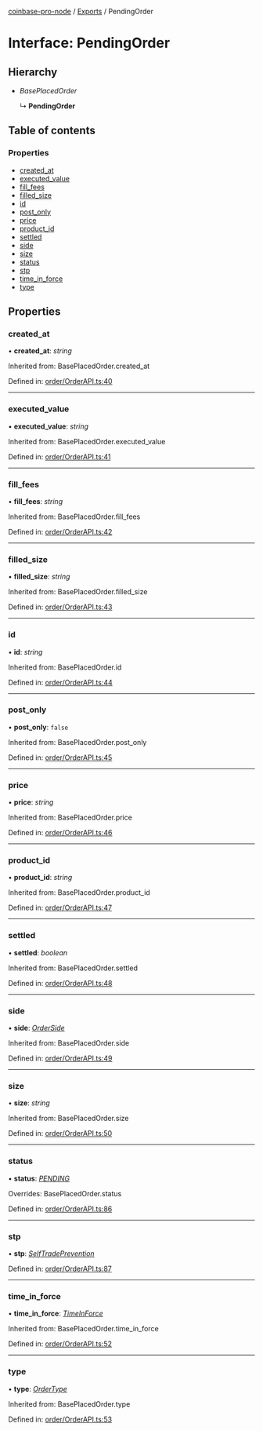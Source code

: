 [coinbase-pro-node](../README.md) / [Exports](../modules.md) / PendingOrder

# Interface: PendingOrder

## Hierarchy

- _BasePlacedOrder_

  ↳ **PendingOrder**

## Table of contents

### Properties

- [created_at](pendingorder.md#created_at)
- [executed_value](pendingorder.md#executed_value)
- [fill_fees](pendingorder.md#fill_fees)
- [filled_size](pendingorder.md#filled_size)
- [id](pendingorder.md#id)
- [post_only](pendingorder.md#post_only)
- [price](pendingorder.md#price)
- [product_id](pendingorder.md#product_id)
- [settled](pendingorder.md#settled)
- [side](pendingorder.md#side)
- [size](pendingorder.md#size)
- [status](pendingorder.md#status)
- [stp](pendingorder.md#stp)
- [time_in_force](pendingorder.md#time_in_force)
- [type](pendingorder.md#type)

## Properties

### created_at

• **created_at**: _string_

Inherited from: BasePlacedOrder.created_at

Defined in: [order/OrderAPI.ts:40](https://github.com/bennycode/coinbase-pro-node/blob/baa73d4/src/order/OrderAPI.ts#L40)

---

### executed_value

• **executed_value**: _string_

Inherited from: BasePlacedOrder.executed_value

Defined in: [order/OrderAPI.ts:41](https://github.com/bennycode/coinbase-pro-node/blob/baa73d4/src/order/OrderAPI.ts#L41)

---

### fill_fees

• **fill_fees**: _string_

Inherited from: BasePlacedOrder.fill_fees

Defined in: [order/OrderAPI.ts:42](https://github.com/bennycode/coinbase-pro-node/blob/baa73d4/src/order/OrderAPI.ts#L42)

---

### filled_size

• **filled_size**: _string_

Inherited from: BasePlacedOrder.filled_size

Defined in: [order/OrderAPI.ts:43](https://github.com/bennycode/coinbase-pro-node/blob/baa73d4/src/order/OrderAPI.ts#L43)

---

### id

• **id**: _string_

Inherited from: BasePlacedOrder.id

Defined in: [order/OrderAPI.ts:44](https://github.com/bennycode/coinbase-pro-node/blob/baa73d4/src/order/OrderAPI.ts#L44)

---

### post_only

• **post_only**: `false`

Inherited from: BasePlacedOrder.post_only

Defined in: [order/OrderAPI.ts:45](https://github.com/bennycode/coinbase-pro-node/blob/baa73d4/src/order/OrderAPI.ts#L45)

---

### price

• **price**: _string_

Inherited from: BasePlacedOrder.price

Defined in: [order/OrderAPI.ts:46](https://github.com/bennycode/coinbase-pro-node/blob/baa73d4/src/order/OrderAPI.ts#L46)

---

### product_id

• **product_id**: _string_

Inherited from: BasePlacedOrder.product_id

Defined in: [order/OrderAPI.ts:47](https://github.com/bennycode/coinbase-pro-node/blob/baa73d4/src/order/OrderAPI.ts#L47)

---

### settled

• **settled**: _boolean_

Inherited from: BasePlacedOrder.settled

Defined in: [order/OrderAPI.ts:48](https://github.com/bennycode/coinbase-pro-node/blob/baa73d4/src/order/OrderAPI.ts#L48)

---

### side

• **side**: [_OrderSide_](../enums/orderside.md)

Inherited from: BasePlacedOrder.side

Defined in: [order/OrderAPI.ts:49](https://github.com/bennycode/coinbase-pro-node/blob/baa73d4/src/order/OrderAPI.ts#L49)

---

### size

• **size**: _string_

Inherited from: BasePlacedOrder.size

Defined in: [order/OrderAPI.ts:50](https://github.com/bennycode/coinbase-pro-node/blob/baa73d4/src/order/OrderAPI.ts#L50)

---

### status

• **status**: [_PENDING_](../enums/orderstatus.md#pending)

Overrides: BasePlacedOrder.status

Defined in: [order/OrderAPI.ts:86](https://github.com/bennycode/coinbase-pro-node/blob/baa73d4/src/order/OrderAPI.ts#L86)

---

### stp

• **stp**: [_SelfTradePrevention_](../enums/selftradeprevention.md)

Defined in: [order/OrderAPI.ts:87](https://github.com/bennycode/coinbase-pro-node/blob/baa73d4/src/order/OrderAPI.ts#L87)

---

### time_in_force

• **time_in_force**: [_TimeInForce_](../enums/timeinforce.md)

Inherited from: BasePlacedOrder.time_in_force

Defined in: [order/OrderAPI.ts:52](https://github.com/bennycode/coinbase-pro-node/blob/baa73d4/src/order/OrderAPI.ts#L52)

---

### type

• **type**: [_OrderType_](../enums/ordertype.md)

Inherited from: BasePlacedOrder.type

Defined in: [order/OrderAPI.ts:53](https://github.com/bennycode/coinbase-pro-node/blob/baa73d4/src/order/OrderAPI.ts#L53)
